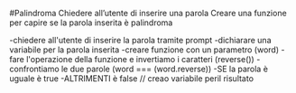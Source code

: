 #Palindroma
Chiedere all’utente di inserire una parola Creare una funzione per capire se la parola inserita è palindroma

-chiedere all'utente di inserire la parola tramite prompt 
-dichiarare una variabile per la parola inserita 
-creare funzione con un parametro (word)
  -fare l'operazione della funzione e invertiamo i caratteri (reverse())
-confrontiamo le due parole (word === (word.reverse))
-SE la parola è uguale è true
  -ALTRIMENTI è false
// creao variabile peril risultato
